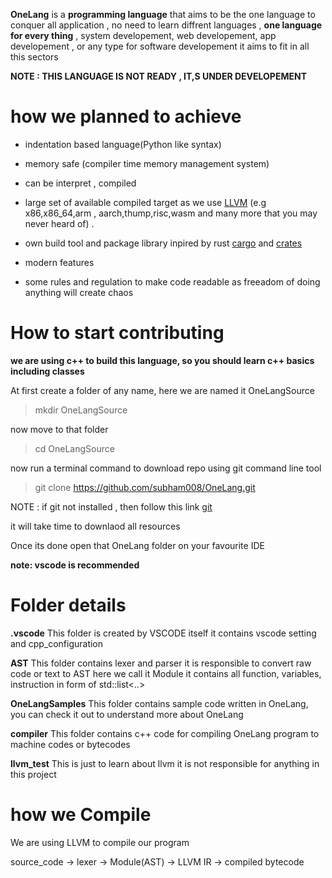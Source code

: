 **OneLang** is a **programming language** that aims to be the one language to conquer all  application , no need to learn diffrent languages , **one language for every thing** , system developement, web developement, app developement , or any type for software developement it aims to fit in all this sectors


**NOTE : THIS LANGUAGE IS NOT READY , IT,S UNDER DEVELOPEMENT**
# how we planned to achieve

   * indentation based language(Python like syntax)

   * memory safe (compiler time memory management system)

   * can be interpret , compiled

   * large set of  available compiled target as we use [LLVM](https://llvm.org/) (e.g x86,x86_64,arm , aarch,thump,risc,wasm and many more that you may never heard of) .  

   * own build tool and package library inpired by rust [cargo](https://doc.rust-lang.org/cargo/commands/cargo-build.html) and [crates](https://crates.io/)


   * modern features

   * some rules and regulation to make code readable as freeadom of doing anything will create chaos



# How to start contributing
**we are using c++  to  build  this language, so you should learn c++ basics including classes**

At first create a folder of any name, here we are named it OneLangSource

>mkdir OneLangSource

now move to that folder

>cd OneLangSource

now run a terminal command to download repo using git command line tool

>git clone https://github.com/subham008/OneLang.git

NOTE : if git not installed , then follow this link [git](https://git-scm.com/downloads)

it will take time to downlaod all resources

Once its done open that OneLang folder on your favourite IDE

**note: vscode is recommended**



# Folder details

**.vscode** This folder is created by VSCODE itself it contains vscode setting and cpp_configuration

**AST** This folder contains lexer and parser it is responsible to convert raw code or text to AST  here we call it Module it contains all function, variables, instruction in form of std::list<..>

**OneLangSamples** This folder contains sample code written in OneLang, you can check it out to understand more about OneLang

**compiler** This folder contains c++ code for compiling OneLang program to machine codes or bytecodes

**llvm_test** This is just to learn about llvm it is not responsible for anything in this project



# how we Compile

We are using LLVM to compile our program 

source_code -> lexer -> Module(AST) -> LLVM IR -> compiled bytecode






